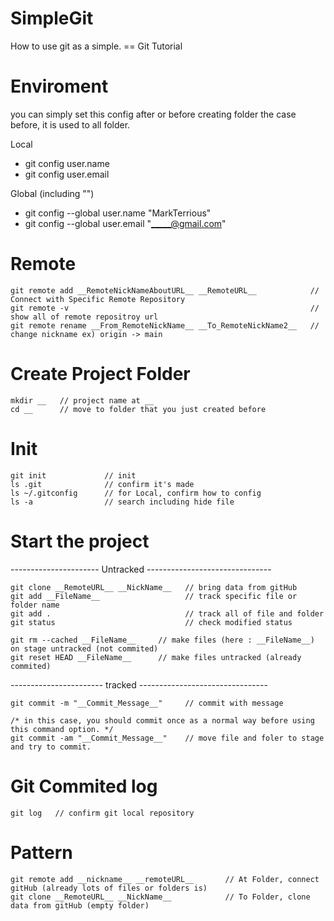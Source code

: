 # SimpleGit
How to use git as a simple. == Git Tutorial

# Enviroment
   you can simply set this config after or before creating folder
the case before, it is used to all folder.

Local <br>
- git config user.name
- git config user.email
  
Global (including "") <br>
- git config --global user.name "MarkTerrious" <br>
- git config --global user.email "_____@gmail.com" <br>

# Remote
```
git remote add __RemoteNickNameAboutURL__ __RemoteURL__            // Connect with Specific Remote Repository
git remote -v                                                      // show all of remote repositroy url
git remote rename __From_RemoteNickName__ __To_RemoteNickName2__   // change nickname ex) origin -> main 
```   
# Create Project Folder
```
mkdir __   // project name at __  
cd __      // move to folder that you just created before
```
# Init
```
git init             // init
ls .git              // confirm it's made
ls ~/.gitconfig      // for Local, confirm how to config
ls -a                // search including hide file
```  
# Start the project
   ---------------------- Untracked -------------------------------
```
git clone __RemoteURL__ __NickName__   // bring data from gitHub
git add __FileName__                   // track specific file or folder name
git add .                              // track all of file and folder
git status                             // check modified status
```

```
git rm --cached __FileName__     // make files (here : __FileName__) on stage untracked (not commited)
git reset HEAD __FileName__      // make files untracked (already commited)
```
   ----------------------- tracked --------------------------------
```
git commit -m "__Commit_Message__"     // commit with message

/* in this case, you should commit once as a normal way before using this command option. */
git commit -am "__Commit_Message__"    // move file and foler to stage and try to commit. 
```
   
# Git Commited log
```
git log   // confirm git local repository
```   
# Pattern
```
git remote add __nickname__ __remoteURL__       // At Folder, connect gitHub (already lots of files or folders is) 
git clone __RemoteURL__ __NickName__            // To Folder, clone data from gitHub (empty folder)
```
